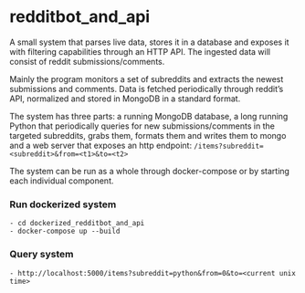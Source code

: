 # redditbot_and_api
A small system that parses live data, stores it in a database and exposes it with filtering capabilities through an HTTP API. The ingested data will consist of reddit submissions/comments.

Mainly the program monitors a set of subreddits and extracts the newest submissions and comments. Data is fetched periodically through reddit’s API, normalized and stored in MongoDB in a standard format.

The system has three parts: a running MongoDB database, a long running Python that periodically queries for new submissions/comments in the targeted subreddits, grabs them, formats them and writes them to mongo and a web server that exposes an http endpoint: `/items?subreddit=<subreddit>&from=<t1>&to=<t2>`

The system can be run as a whole through docker-compose or by starting each individual component.

### Run dockerized system
    - cd dockerized_redditbot_and_api
    - docker-compose up --build
    
### Query system

    - http://localhost:5000/items?subreddit=python&from=0&to=<current unix time>
 

